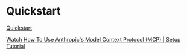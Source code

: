 # Quickstart


[Quickstart](https://modelcontextprotocol.io/quickstart)

[Watch How To Use Anthropic's Model Context Protocol (MCP) | Setup Tutorial](https://www.youtube.com/watch?v=KiNyvT02HJM)